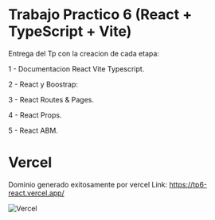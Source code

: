 # Trabajo Practico 6 (React + TypeScript + Vite)

Entrega del Tp con la creacion de cada etapa:

1 - Documentacion React Vite Typescript.

2 - React y Boostrap:

3 - React Routes & Pages.

4 - React Props.

5 - React ABM.

# Vercel

Dominio generado exitosamente por vercel
Link: https://tp6-react.vercel.app/

![Vercel](https://github.com/JoaquinMS/Tp6-React/assets/118018407/e2ddbb4c-dd9c-4d04-885d-d41145800c61)

